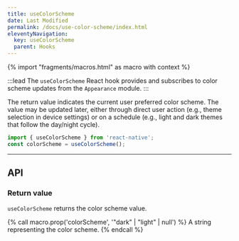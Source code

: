 ```yaml
---
title: useColorScheme
date: Last Modified
permalink: /docs/use-color-scheme/index.html
eleventyNavigation:
  key: useColorScheme 
  parent: Hooks
---
```


{% import "fragments/macros.html" as macro with context %}

:::lead
The `useColorScheme` React hook provides and subscribes to color scheme updates from the `Appearance` module.
:::

The return value indicates the current user preferred color scheme. The value may be updated later, either through direct user action (e.g., theme selection in device settings) or on a schedule (e.g., light and dark themes that follow the day/night cycle).

```js
import { useColorScheme } from 'react-native';
const colorScheme = useColorScheme();
```

---

## API

### Return value

`useColorScheme` returns the color scheme value.

{% call macro.prop('colorScheme', '"dark" | "light" | null') %}
A string representing the color scheme.
{% endcall %}
